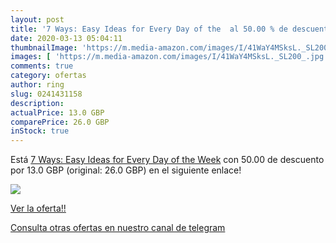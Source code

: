 ```yaml
---
layout: post
title: '7 Ways: Easy Ideas for Every Day of the  al 50.00 % de descuento'
date: 2020-03-13 05:04:11
thumbnailImage: 'https://m.media-amazon.com/images/I/41WaY4MSksL._SL200_.jpg'
images: [ 'https://m.media-amazon.com/images/I/41WaY4MSksL._SL200_.jpg' ]
comments: true
category: ofertas
author: ring
slug: 0241431158
description:
actualPrice: 13.0 GBP
comparePrice: 26.0 GBP
inStock: true
---
```


Está [7 Ways: Easy Ideas for Every Day of the Week](https://www.amazon.com/dp/0241431158/?tag=redken08-20) con 50.00 de descuento por 13.0 GBP (original: 26.0 GBP) en el siguiente enlace!

[![](https://m.media-amazon.com/images/I/41WaY4MSksL._SL200_.jpg)](https://www.amazon.com/dp/0241431158/?tag=redken08-20)

[Ver la oferta!!](https://www.amazon.com/dp/0241431158/?tag=redken08-20)

[Consulta otras ofertas en nuestro canal de telegram](https://t.me/s/ofertas25)
